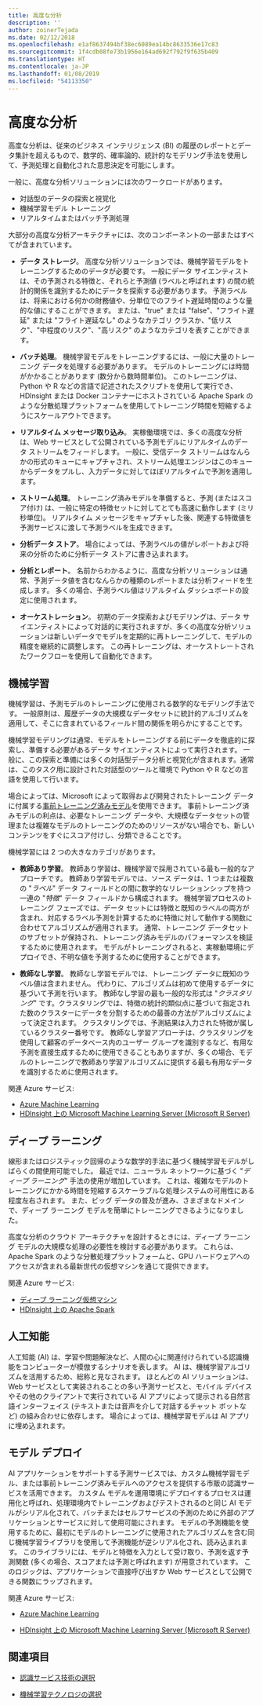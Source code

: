 ```yaml
---
title: 高度な分析
description: ''
author: zoinerTejada
ms.date: 02/12/2018
ms.openlocfilehash: e1af8637494bf38ec6089ea14bc8633536e17c83
ms.sourcegitcommit: 1f4cdb08fe73b1956e164ad692f792f9f635b409
ms.translationtype: HT
ms.contentlocale: ja-JP
ms.lasthandoff: 01/08/2019
ms.locfileid: "54113350"
---
```

# <a name="advanced-analytics"></a>高度な分析

高度な分析は、従来のビジネス インテリジェンス (BI) の履歴のレポートとデータ集計を超えるもので、数学的、確率論的、統計的なモデリング手法を使用して、予測処理と自動化された意思決定を可能にします。

一般に、高度な分析ソリューションには次のワークロードがあります。

- 対話型のデータの探索と視覚化
- 機械学習モデル トレーニング
- リアルタイムまたはバッチ予測処理

大部分の高度な分析アーキテクチャには、次のコンポーネントの一部またはすべてが含まれています。

- **データ ストレージ**。 高度な分析ソリューションでは、機械学習モデルをトレーニングするためのデータが必要です。 一般にデータ サイエンティストは、その予測される特徴と、それらと予測値 (ラベルと呼ばれます) の間の統計的関係を識別するためにデータを探索する必要があります。 予測ラベルは、将来における何かの財務値や、分単位でのフライト遅延時間のような量的な値にすることができます。 または、"true" または "false"、"フライト遅延" または "フライト遅延なし" のようなカテゴリ クラスか、"低リスク"、"中程度のリスク"、"高リスク" のようなカテゴリを表すことができます。

- **バッチ処理**。 機械学習モデルをトレーニングするには、一般に大量のトレーニング データを処理する必要があります。 モデルのトレーニングには時間がかかることがあります (数分から数時間単位)。 このトレーニングは、Python や R などの言語で記述されたスクリプトを使用して実行でき、HDInsight または Docker コンテナーにホストされている Apache Spark のような分散処理プラットフォームを使用してトレーニング時間を短縮するようにスケールアウトできます。

- **リアルタイム メッセージ取り込み**。 実稼働環境では、多くの高度な分析は、Web サービスとして公開されている予測モデルにリアルタイムのデータ ストリームをフィードします。 一般に、受信データ ストリームはなんらかの形式のキューにキャプチャされ、ストリーム処理エンジンはこのキューからデータをプルし、入力データに対してほぼリアルタイムで予測を適用します。

- **ストリーム処理**。 トレーニング済みモデルを準備すると、予測 (またはスコア付け) は、一般に特定の特徴セットに対してとても高速に動作します (ミリ秒単位)。 リアルタイム メッセージをキャプチャした後、関連する特徴値を予測サービスに渡して予測ラベルを生成できます。

- **分析データ ストア**。 場合によっては、予測ラベルの値がレポートおよび将来の分析のために分析データ ストアに書き込まれます。

- **分析とレポート**。 名前からわかるように、高度な分析ソリューションは通常、予測データ値を含むなんらかの種類のレポートまたは分析フィードを生成します。 多くの場合、予測ラベル値はリアルタイム ダッシュボードの設定に使用されます。

- **オーケストレーション**。 初期のデータ探索およびモデリングは、データ サイエンティストによって対話的に実行されますが、多くの高度な分析ソリューションは新しいデータでモデルを定期的に再トレーニングして、モデルの精度を継続的に調整します。 この再トレーニングは、オーケストレートされたワークフローを使用して自動化できます。

## <a name="machine-learning"></a>機械学習

機械学習は、予測モデルのトレーニングに使用される数学的なモデリング手法です。 一般原則は、履歴データの大規模なデータセットに統計的アルゴリズムを適用して、そこに含まれているフィールド間の関係を明らかにすることです。

機械学習モデリングは通常、モデルをトレーニングする前にデータを徹底的に探索し、準備する必要があるデータ サイエンティストによって実行されます。 一般に、この探索と準備には多くの対話型データ分析と視覚化が含まれます。通常は、このタスク用に設計された対話型のツールと環境で Python や R などの言語を使用して行います。

場合によっては、Microsoft によって取得および開発されたトレーニング データに付属する[事前トレーニング済みモデル](/machine-learning-server/install/microsoftml-install-pretrained-models)を使用できます。 事前トレーニング済みモデルの利点は、必要なトレーニング データや、大規模なデータセットの管理または複雑なモデルのトレーニングのためのリソースがない場合でも、新しいコンテンツをすぐにスコア付けし、分類できることです。

機械学習には 2 つの大きなカテゴリがあります。

- **教師あり学習**。 教師あり学習は、機械学習で採用されている最も一般的なアプローチです。 教師あり学習モデルでは、ソース データは、1 つまたは複数の "*ラベル*" データ フィールドとの間に数学的なリレーションシップを持つ一連の "*特徴*" データ フィールドから構成されます。 機械学習プロセスのトレーニング フェーズでは、データ セットには特徴と既知のラベルの両方が含まれ、対応するラベル予測を計算するために特徴に対して動作する関数に合わせてアルゴリズムが適用されます。 通常、トレーニング データセットのサブセットが保持され、トレーニング済みモデルのパフォーマンスを検証するために使用されます。 モデルがトレーニングされると、実稼動環境にデプロイでき、不明な値を予測するために使用することができます。

- **教師なし学習**。 教師なし学習モデルでは、トレーニング データに既知のラベル値は含まれません。 代わりに、アルゴリズムは初めて使用するデータに基づいて予測を行います。 教師なし学習の最も一般的な形式は "*クラスタリング*" です。クラスタリングでは、特徴の統計的類似点に基づいて指定された数のクラスターにデータを分割するための最善の方法がアルゴリズムによって決定されます。 クラスタリングでは、予測結果は入力された特徴が属しているクラスター番号です。 教師なし学習アプローチは、クラスタリングを使用して顧客のデータベース内のユーザー グループを識別するなど、有用な予測を直接生成するために使用できることもありますが、多くの場合、モデルのトレーニングで教師あり学習アルゴリズムに提供する最も有用なデータを識別するために使用されます。

関連 Azure サービス:

- [Azure Machine Learning](/azure/machine-learning/)
- [HDInsight 上の Microsoft Machine Learning Server (Microsoft R Server)](/azure/hdinsight/r-server/r-server-overview)

## <a name="deep-learning"></a>ディープ ラーニング

線形またはロジスティック回帰のような数学的手法に基づく機械学習モデルがしばらくの間使用可能でした。 最近では、ニューラル ネットワークに基づく "*ディープ ラーニング*" 手法の使用が増加しています。 これは、複雑なモデルのトレーニングにかかる時間を短縮するスケーラブルな処理システムの可用性にある程度左右されます。 また、ビッグ データの普及が進み、さまざまなドメインで、ディープ ラーニング モデルを簡単にトレーニングできるようになりました。

高度な分析のクラウド アーキテクチャを設計するときには、ディープ ラーニング モデルの大規模な処理の必要性を検討する必要があります。 これらは、Apache Spark のような分散処理プラットフォームと、GPU ハードウェアへのアクセスが含まれる最新世代の仮想マシンを通じて提供できます。

関連 Azure サービス:

- [ディープ ラーニング仮想マシン](/azure/machine-learning/data-science-virtual-machine/deep-learning-dsvm-overview)
- [HDInsight 上の Apache Spark](/azure/hdinsight/spark/apache-spark-overview)

## <a name="artificial-intelligence"></a>人工知能

人工知能 (AI) は、学習や問題解決など、人間の心に関連付けられている認識機能をコンピューターが模倣するシナリオを表します。 AI は、機械学習アルゴリズムを活用するため、総称と見なされます。 ほとんどの AI ソリューションは、Web サービスとして実装されることの多い予測サービスと、モバイル デバイスやその他のクライアントで実行されている AI アプリによって提示される自然言語インターフェイス (テキストまたは音声を介して対話するチャット ボットなど) の組み合わせに依存します。 場合によっては、機械学習モデルは AI アプリに埋め込まれます。

## <a name="model-deployment"></a>モデル デプロイ

AI アプリケーションをサポートする予測サービスでは、カスタム機械学習モデル、または事前トレーニング済みモデルへのアクセスを提供する市販の認識サービスを活用できます。 カスタム モデルを運用環境にデプロイするプロセスは運用化と呼ばれ、処理環境内でトレーニングおよびテストされるのと同じ AI モデルがシリアル化されて、バッチまたはセルフサービスの予測のために外部のアプリケーションとサービスに対して使用可能にされます。 モデルの予測機能を使用するために、最初にモデルのトレーニングに使用されたアルゴリズムを含む同じ機械学習ライブラリを使用して予測機能が逆シリアル化され、読み込まれます。 このライブラリには、モデルと特徴を入力として受け取り、予測を返す予測関数 (多くの場合、スコアまたは予測と呼ばれます) が用意されています。 このロジックは、アプリケーションで直接呼び出すか Web サービスとして公開できる関数にラップされます。

関連 Azure サービス:

- [Azure Machine Learning](/azure/machine-learning/)

- [HDInsight 上の Microsoft Machine Learning Server (Microsoft R Server)](/azure/hdinsight/r-server/r-server-overview)

## <a name="see-also"></a>関連項目

- [認識サービス技術の選択](../technology-choices/cognitive-services.md)

- [機械学習テクノロジの選択](../technology-choices/data-science-and-machine-learning.md)
